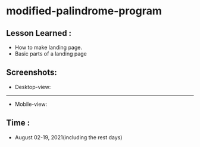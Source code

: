 # modified-palindrome-program


## Lesson Learned :

- How to make landing page.
- Basic parts of a landing page

## Screenshots:

- Desktop-view:
<div>

</div>

---

- Mobile-view:
<div>

</div>

## Time :

- August 02-19, 2021(including the rest days)
